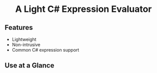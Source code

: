 <h1 align="center">A Light C# Expression Evaluator</h1>

## Features

- Lightweight
- Non-intrusive
- Common C# expression support

## Use at a Glance
